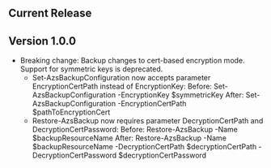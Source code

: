 ﻿<!--
    Please leave this section at the top of the change log.

    Changes for the current release should go under the section titled "Current Release", and should adhere to the following format:

    ## Current Release
    * Overview of change #1
        - Additional information about change #1
    * Overview of change #2
        - Additional information about change #2
        - Additional information about change #2
    * Overview of change #3
    * Overview of change #4
        - Additional information about change #4

    ## YYYY.MM.DD - Version X.Y.Z (Previous Release)
    * Overview of change #1
        - Additional information about change #1
-->
## Current Release

## Version 1.0.0
* Breaking change: Backup changes to cert-based encryption mode. Support for symmetric keys is deprecated.
    * Set-AzsBackupConfiguration now accepts parameter EncryptionCertPath instead of EncryptionKey:
        Before: Set-AzsBackupConfiguration -EncryptionKey $symmetricKey
        After: Set-AzsBackupConfiguration -EncryptionCertPath $pathToEncryptionCert
    * Restore-AzsBackup now requires parameter DecryptionCertPath and DecryptionCertPassword:
        Before: Restore-AzsBackup -Name $backupResourceName
        After: Restore-AzsBackup -Name $backupResourceName -DecryptionCertPath $decryptionCertPath -DecryptionCertPassword $decryptionCertPassword
